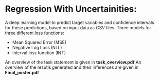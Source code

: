 ﻿# Regression With Uncertainities:

A deep learning model to predict target variables and confidence intervals for these predictions, based on input data as CSV files. Three models for three different loss functions:

 - Mean Squared Error (MSE)
 - Negative Log Loss (NLL)
 - Interval loss function (INT)
 
 An overview of the task statement is given in **task_overview.pdf**
 An overview of the resutls generated and their inferences are given in **Final_poster.pdf**








